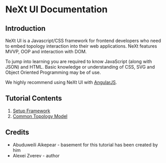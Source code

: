 # NeXt UI Documentation

## Introduction
NeXt UI is a Javascript/CSS framework for frontend developers who need to embed topology interaction into their web applications. NeXt features MVVP, OOP and interaction with DOM.

To jump into learning you are required to know JavaScript (along with JSON) and HTML. Basic knowledge or understanding of CSS, SVG and Object Oriented Programming may be of use. 

We highly recommend using NeXt UI with [AngularJS](http://angularjs.org).

## Tutorial Contents
1. [Setup Framework](/tutorials/tutorial-001.md)
1. [Common Topology Model](/tutorials/tutorial-002.md)


## Credits
* Abuduweili Aikepear - basement for this tutorial has been created by him 
* Alexei Zverev - author